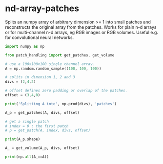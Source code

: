 # nd-array-patches

Splits an numpy array of arbitrary dimension >= 1 into small patches and reconstructs the original array from the patches.
Works for plain n-d arrays or for multi-channel n-d arrays, eg RGB images or RGB volumes.
Useful e.g. for convolutional neural networks.




```python
import numpy as np

from patch_handling import get_patches, get_volume

# use a 100x100x100 single channel array.
A = np.random.random_sample((100, 100, 100))

# splits in dimension 1, 2 and 3
divs = (2,4,2)

# offset defines zero padding or overlap of the patches.
offset = (3,4,0)

print('Splitting A into', np.prod(divs), 'patches')

A_p = get_patches(A, divs, offset)

# get a single patch
# index = 0 : the first patch
# p = get_patch(A, index, divs, offset)

print(A_p.shape)

A_ = get_volume(A_p, divs, offset)

print(np.all(A_==A))
```
